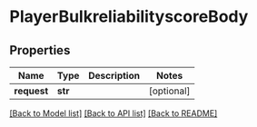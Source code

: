 # PlayerBulkreliabilityscoreBody

## Properties
Name | Type | Description | Notes
------------ | ------------- | ------------- | -------------
**request** | **str** |  | [optional] 

[[Back to Model list]](../README.md#documentation-for-models) [[Back to API list]](../README.md#documentation-for-api-endpoints) [[Back to README]](../README.md)

